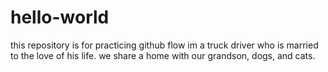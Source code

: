 # hello-world
this repository is for practicing github flow
im a truck driver who is married to the love of his life. we share a home with our grandson, dogs, and cats.
